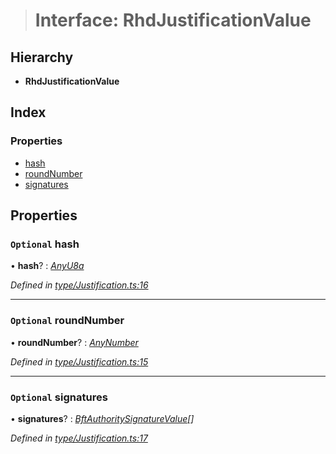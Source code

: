 > # Interface: RhdJustificationValue

## Hierarchy

* **RhdJustificationValue**

## Index

### Properties

* [hash](_type_justification_.rhdjustificationvalue.md#optional-hash)
* [roundNumber](_type_justification_.rhdjustificationvalue.md#optional-roundnumber)
* [signatures](_type_justification_.rhdjustificationvalue.md#optional-signatures)

## Properties

### `Optional` hash

• **hash**? : *[AnyU8a](../modules/_types_.md#anyu8a)*

*Defined in [type/Justification.ts:16](https://github.com/polkadot-js/api/blob/5fe63b4/packages/types/src/type/Justification.ts#L16)*

___

### `Optional` roundNumber

• **roundNumber**? : *[AnyNumber](../modules/_types_.md#anynumber)*

*Defined in [type/Justification.ts:15](https://github.com/polkadot-js/api/blob/5fe63b4/packages/types/src/type/Justification.ts#L15)*

___

### `Optional` signatures

• **signatures**? : *[BftAuthoritySignatureValue](../modules/_type_bft_.md#bftauthoritysignaturevalue)[]*

*Defined in [type/Justification.ts:17](https://github.com/polkadot-js/api/blob/5fe63b4/packages/types/src/type/Justification.ts#L17)*